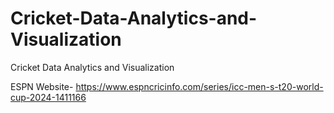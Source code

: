 # Cricket-Data-Analytics-and-Visualization
Cricket Data Analytics and Visualization

ESPN Website- https://www.espncricinfo.com/series/icc-men-s-t20-world-cup-2024-1411166
